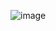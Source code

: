 ![image](https://user-images.githubusercontent.com/55679058/186797978-cbec101d-107b-4651-bdd1-fe5662ad834c.png)
